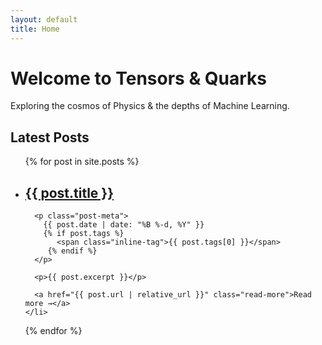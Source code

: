 ```yaml
---
layout: default
title: Home
---
```


<div class="hero">
  <h1>Welcome to Tensors & Quarks</h1>
  <p>Exploring the cosmos of Physics & the depths of Machine Learning.</p>
</div>

<h2>Latest Posts</h2>

<ul class="post-list">
  {% for post in site.posts %}
    <li class="post-card">
      <h2><a href="{{ post.url | relative_url }}">{{ post.title }}</a></h2>

      <p class="post-meta">
        {{ post.date | date: "%B %-d, %Y" }}
        {% if post.tags %}
           <span class="inline-tag">{{ post.tags[0] }}</span>
         {% endif %}
      </p>

      <p>{{ post.excerpt }}</p>

      <a href="{{ post.url | relative_url }}" class="read-more">Read more →</a>
    </li>
  {% endfor %}
</ul>
